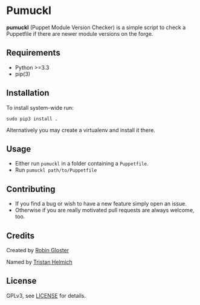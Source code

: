 # Pumuckl
**pumuckl** (Puppet Module Version Checker) is a simple script to check a Puppetfile if there are newer module versions on the forge.

## Requirements
 * Python >=3.3
 * pip(3)

## Installation
To install system-wide run:
```
sudo pip3 install .
```
Alternatively you may create a virtualenv and install it there.

## Usage
 * Either run `pumuckl` in a folder containing a `Puppetfile`.
 * Run `pumuckl path/to/Puppetfile`

## Contributing
 * If you find a bug or wish to have a new feature simply open an issue.
 * Otherwise if you are really motivated pull requests are always welcome, too.

## Credits
Created by [Robin Gloster](https://github.com/globin)

Named by [Tristan Helmich](https://github.com/fadenb)

## License
GPLv3, see [LICENSE](LICENSE) for details.
